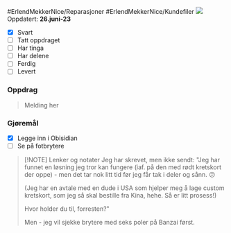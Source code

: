 #ErlendMekkerNice/Reparasjoner #ErlendMekkerNice/Kundefiler 
<img
      style ="max-width: 5rem"
      src="https://scontent.fbgo1-1.fna.fbcdn.net/v/t39.30808-6/226338471_10219007617014031_6301461186061470458_n.jpg?_nc_cat=103&cb=99be929b-3346023f&ccb=1-7&_nc_sid=09cbfe&_nc_ohc=GnbSU1lvkf0AX8j_1Dm&_nc_ht=scontent.fbgo1-1.fna&oh=00_AfAsvvL5MjWhzWuZwp8zttJ5uOrb-4rs6vbo3FI_qYMueQ&oe=649F1BCE"
    />
Oppdatert: **26.juni-23**
- [x] Svart
- [ ] Tatt oppdraget
- [ ] Har tinga
- [ ] Har delene
- [ ] Ferdig
- [ ] Levert
### Oppdrag
> Melding her
### Gjøremål
- [x] Legge inn i Obisidian
- [ ] Se på fotbrytere
> [!NOTE] Lenker og notater
> Jeg har skrevet, men ikke sendt:
> "Jeg har funnet en løsning jeg tror kan fungere (iaf. på den med rødt kretskort der oppe) - men det tar nok litt tid før jeg får tak i deler og sånn. 😕
> 
> (Jeg har en avtale med en dude i USA som hjelper meg å lage custom kretskort, som jeg så skal bestille fra Kina, hehe. Så er litt prosess!)
> 
> Hvor holder du til, forresten?"
> 
> Men - jeg vil sjekke brytere med seks poler på Banzai først.
